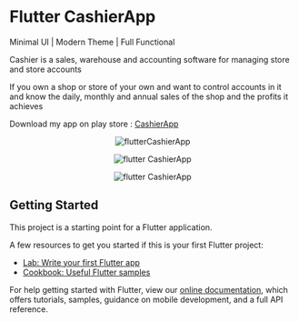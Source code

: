 # Flutter CashierApp
Minimal UI | Modern Theme | Full Functional

Cashier is a sales, warehouse and accounting software for managing store and store accounts

 If you own a shop or store of your own and want to control accounts in it and know the daily, monthly and annual sales of the shop and the profits it achieves

Download my app on play store : [CashierApp](https://play.google.com/store/apps/details?id=com.cashier.qayadapp)

<p align="center">
  <img src="razqi- 1.png" alt="flutterCashierApp" title="Screenshot">
</p>

<p align="center">
  <img src="razqi- 2.png" alt="flutter CashierApp" title="Screenshot">
</p>

<p align="center">
  <img src="razqi- 3.png" alt="flutter CashierApp" title="Screenshot">
</p>


## Getting Started

This project is a starting point for a Flutter application.

A few resources to get you started if this is your first Flutter project:

- [Lab: Write your first Flutter app](https://flutter.dev/docs/get-started/codelab)
- [Cookbook: Useful Flutter samples](https://flutter.dev/docs/cookbook)

For help getting started with Flutter, view our
[online documentation](https://flutter.dev/docs), which offers tutorials,
samples, guidance on mobile development, and a full API reference.
